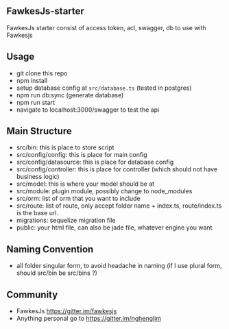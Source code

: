 ## FawkesJs-starter
FawkesJs starter consist of access token, acl, swagger, db to use with Fawkesjs

## Usage
- git clone this repo
- npm install
- setup database config at `src/database.ts` (tested in postgres)
- npm run db:sync (generate database)
- npm run start
- navigate to localhost:3000/swagger to test the api

## Main Structure
- src/bin: this is place to store script
- src/config/config: this is place for main config
- src/config/datasource: this is place for database config
- src/config/controller: this is place for controller (which should not have business logic)
- src/model: this is where your model should be at
- src/module: plugin module, possibly change to node_modules
- src/orm: list of orm that you want to include
- src/route: list of route, only accept folder name + index.ts, route/index.ts is the base url.
- migrations: sequelize migration file
- public: your html file, can also be jade file, whatever engine you want

## Naming Convention
- all folder singular form, to avoid headache in naming (if I use plural form, should src/bin be src/bins ?)

## Community
- FawkesJs https://gitter.im/fawkesjs
- Anything personal go to https://gitter.im/nghenglim
